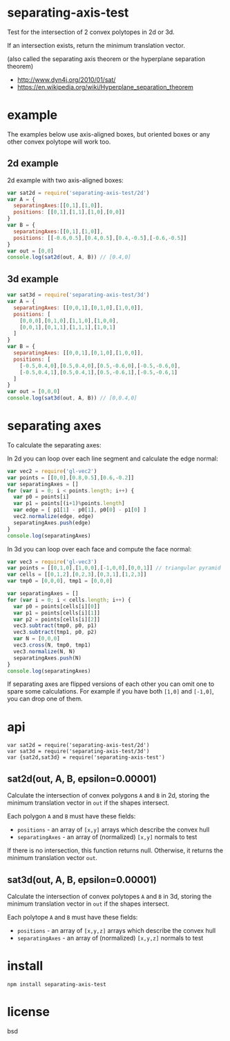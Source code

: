 # separating-axis-test

Test for the intersection of 2 convex polytopes in 2d or 3d.

If an intersection exists, return the minimum translation vector.

(also called the separating axis theorem or the hyperplane separation theorem)

* http://www.dyn4j.org/2010/01/sat/
* https://en.wikipedia.org/wiki/Hyperplane_separation_theorem

# example

The examples below use axis-aligned boxes, but oriented boxes or any other
convex polytope will work too.

## 2d example

2d example with two axis-aligned boxes:

``` js
var sat2d = require('separating-axis-test/2d')
var A = {
  separatingAxes:[[0,1],[1,0]],
  positions: [[0,1],[1,1],[1,0],[0,0]]
}
var B = {
  separatingAxes:[[0,1],[1,0]],
  positions: [[-0.6,0.5],[0.4,0.5],[0.4,-0.5],[-0.6,-0.5]]
}
var out = [0,0]
console.log(sat2d(out, A, B)) // [0.4,0]
```

## 3d example

``` js
var sat3d = require('separating-axis-test/3d')
var A = {
  separatingAxes: [[0,0,1],[0,1,0],[1,0,0]],
  positions: [
    [0,0,0],[0,1,0],[1,1,0],[1,0,0],
    [0,0,1],[0,1,1],[1,1,1],[1,0,1]
  ]
}
var B = {
  separatingAxes: [[0,0,1],[0,1,0],[1,0,0]],
  positions: [
    [-0.5,0.4,0],[0.5,0.4,0],[0.5,-0.6,0],[-0.5,-0.6,0],
    [-0.5,0.4,1],[0.5,0.4,1],[0.5,-0.6,1],[-0.5,-0.6,1]
  ]
}
var out = [0,0,0]
console.log(sat3d(out, A, B)) // [0,0.4,0]
```

# separating axes

To calculate the separating axes:

In 2d you can loop over each line segment and calculate the edge normal:

``` js
var vec2 = require('gl-vec2')
var points = [[0,0],[0.8,0.5],[0.6,-0.2]]
var separatingAxes = []
for (var i = 0; i < points.length; i++) {
  var p0 = points[i]
  var p1 = points[(i+1)%points.length]
  var edge = [ p1[1] - p0[1], p0[0] - p1[0] ]
  vec2.normalize(edge, edge)
  separatingAxes.push(edge)
}
console.log(separatingAxes)
```

In 3d you can loop over each face and compute the face normal:

``` js
var vec3 = require('gl-vec3')
var points = [[0,1,0],[1,0,0],[-1,0,0],[0,0,1]] // triangular pyramid
var cells = [[0,1,2],[0,2,3],[0,3,1],[1,2,3]]
var tmp0 = [0,0,0], tmp1 = [0,0,0]

var separatingAxes = []
for (var i = 0; i < cells.length; i++) {
  var p0 = points[cells[i][0]]
  var p1 = points[cells[i][1]]
  var p2 = points[cells[i][2]]
  vec3.subtract(tmp0, p0, p1)
  vec3.subtract(tmp1, p0, p2)
  var N = [0,0,0]
  vec3.cross(N, tmp0, tmp1)
  vec3.normalize(N, N)
  separatingAxes.push(N)
}
console.log(separatingAxes)
```

If separating axes are flipped versions of each other you can omit one to spare
some calculations. For example if you have both `[1,0]` and `[-1,0]`, you can
drop one of them.

# api

```
var sat2d = require('separating-axis-test/2d')
var sat3d = require('separating-axis-test/3d')
var {sat2d,sat3d} = require('separating-axis-test')
```

## sat2d(out, A, B, epsilon=0.00001)

Calculate the intersection of convex polygons `A` and `B` in 2d, storing the
minimum translation vector in `out` if the shapes intersect.

Each polygon `A` and `B` must have these fields:

* `positions` - an array of `[x,y]` arrays which describe the convex hull
* `separatingAxes` - an array of (normalized) `[x,y]` normals to test

If there is no intersection, this function returns null.
Otherwise, it returns the minimum translation vector `out`.

## sat3d(out, A, B, epsilon=0.00001)

Calculate the intersection of convex polytopes `A` and `B` in 3d, storing the
minimum translation vector in `out` if the shapes intersect.

Each polytope `A` and `B` must have these fields:

* `positions` - an array of `[x,y,z]` arrays which describe the convex hull
* `separatingAxes` - an array of (normalized) `[x,y,z]` normals to test

# install

```
npm install separating-axis-test
```

# license

bsd


